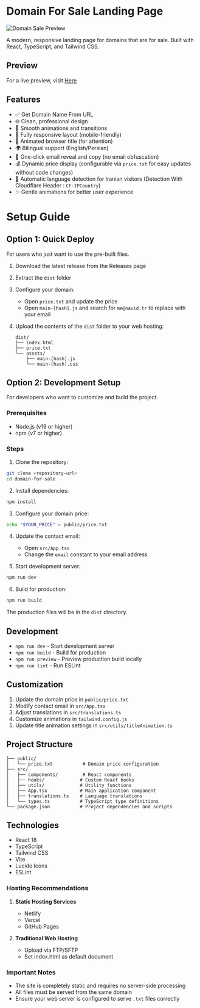 # Domain For Sale Landing Page 

![Domain Sale Preview](https://i.ibb.co/QCfB7Xz/Screenshot-2025-01-03-at-12-15-26-PM.png)

A modern, responsive landing page for domains that are for sale. Built with React, TypeScript, and Tailwind CSS.
## Preview
For a live preview, visit [Here](https://domainselling.navid.tr/)


## Features

- ✅ Get Domain Name From URL 
- 🌐 Clean, professional design
- 🎨 Smooth animations and transitions
- 📱 Fully responsive layout (mobile-friendly)
- 🔄 Animated browser title (for attention)
- 🌍 Bilingual support (English/Persian) 
- 📧 One-click email reveal and copy (no email obfuscation)
- 💰 Dynamic price display (configurable via `price.txt` for easy updates without code changes)
- 🎯 Automatic language detection for Iranian visitors (Detection With Cloudflare Header : `CF-IPCountry`)
- ✨ Gentle animations for better user experience


# Setup Guide
## Option 1: Quick Deploy

For users who just want to use the pre-built files.

1. Download the latest release from the Releases page
2. Extract the `dist` folder
3. Configure your domain:
    - Open `price.txt` and update the price
    - Open `main-[hash].js` and search for `me@navid.tr` to replace with your email

4. Upload the contents of the `dist` folder to your web hosting:
   ```
   dist/
   ├── index.html
   ├── price.txt
   └── assets/
       ├── main-[hash].js
       └── main-[hash].css
   ```


## Option 2: Development Setup

For developers who want to customize and build the project.

### Prerequisites
- Node.js (v16 or higher)
- npm (v7 or higher)

### Steps

1. Clone the repository:
```bash
git clone <repository-url>
cd domain-for-sale
```

2. Install dependencies:
```bash
npm install
```

3. Configure your domain price:
```bash
echo "$YOUR_PRICE" > public/price.txt
```

4. Update the contact email:
    - Open `src/App.tsx`
    - Change the `email` constant to your email address

5. Start development server:
```bash
npm run dev
```

6. Build for production:
```bash
npm run build
```

The production files will be in the `dist` directory.

## Development

- `npm run dev` - Start development server
- `npm run build` - Build for production
- `npm run preview` - Preview production build locally
- `npm run lint` - Run ESLint

## Customization

1. Update the domain price in `public/price.txt`
2. Modify contact email in `src/App.tsx`
3. Adjust translations in `src/translations.ts`
4. Customize animations in `tailwind.config.js`
5. Update title animation settings in `src/utils/titleAnimation.ts`



## Project Structure

```
├── public/
│   └── price.txt           # Domain price configuration
├── src/
│   ├── components/         # React components
│   ├── hooks/             # Custom React hooks
│   ├── utils/             # Utility functions
│   ├── App.tsx            # Main application component
│   ├── translations.ts    # Language translations
│   └── types.ts           # TypeScript type definitions
└── package.json           # Project dependencies and scripts
```

## Technologies

- React 18
- TypeScript
- Tailwind CSS
- Vite
- Lucide Icons
- ESLint

### Hosting Recommendations

1. **Static Hosting Services**
    - Netlify
    - Vercel
    - GitHub Pages

2. **Traditional Web Hosting**
    - Upload via FTP/SFTP
    - Set index.html as default document


### Important Notes

- The site is completely static and requires no server-side processing
- All files must be served from the same domain
- Ensure your web server is configured to serve `.txt` files correctly

